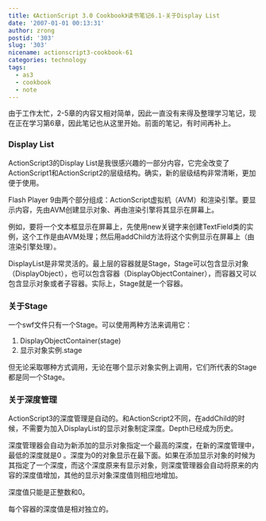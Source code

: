 ```yaml
---
title: 《ActionScript 3.0 Cookbook》读书笔记6.1-关于Display List
date: '2007-01-01 00:13:31'
author: zrong
postid: '303'
slug: '303'
nicename: actionscript3-cookbook-61
categories: technology
tags:
  - as3
  - cookbook
  - note
---
```


由于工作太忙，2-5章的内容又相对简单，因此一直没有来得及整理学习笔记，现在正在学习第6章，因此笔记也从这里开始。前面的笔记，有时间再补上。

### Display List

ActionScript3的Display
List是我很感兴趣的一部分内容，它完全改变了ActionScript1和ActionScript2的层级结构。确实，新的层级结构非常清晰，更加便于使用。

Flash Player
9由两个部分组成：ActionScript虚拟机（AVM）和渲染引擎。要显示内容，先由AVM创建显示对象、再由渲染引擎将其显示在屏幕上。

例如，要将一个文本框显示在屏幕上，先使用new关键字来创建TextField类的实例，这个工作是由AVM处理；然后用addChild方法将这个实例显示在屏幕上（由渲染引擎处理）。

<!--more-->  

DisplayList是非常灵活的。最上层的容器就是Stage，Stage可以包含显示对象（DisplayObject），也可以包含容器（DisplayObjectContainer），而容器又可以包含显示对象或者子容器。实际上，Stage就是一个容器。

### 关于Stage

一个swf文件只有一个Stage。可以使用两种方法来调用它：

1.  DisplayObjectContainer(stage)
2.  显示对象实例.stage

但无论采取哪种方式调用，无论在哪个显示对象实例上调用，它们所代表的Stage都是同一个Stage。

### 关于深度管理

ActionScript3的深度管理是自动的。和ActionScript2不同，在addChild的时候，不需要为加入DisplayList的显示对象制定深度。Depth已经成为历史。

深度管理器会自动为新添加的显示对象指定一个最高的深度，在新的深度管理中，最低的深度就是0
。深度为0的对象显示在最下面。如果在添加显示对象的时候为其指定了一个深度，而这个深度原来有显示对象，则深度管理器会自动将原来的内容的深度值增加，其他的显示对象深度值则相应地增加。

深度值只能是正整数和0。

每个容器的深度值是相对独立的。

